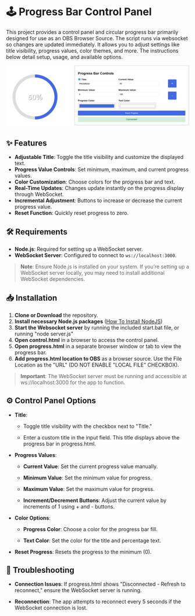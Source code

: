 # 🕹️ Progress Bar Control Panel

This project provides a control panel and circular progress bar primarily designed for use as an OBS Browser Source. The script runs via websocket so changes are updated immediately. It allows you to adjust settings like title visibility, progress values, color themes, and more. The instructions below detail setup, usage, and available options.

![Example Screenshot](screenshot.png)

## ✨ Features

- **Adjustable Title**: Toggle the title visibility and customize the displayed text.
- **Progress Value Controls**: Set minimum, maximum, and current progress values.
- **Color Customization**: Choose colors for the progress bar and text.
- **Real-Time Updates**: Changes update instantly on the progress display through WebSocket.
- **Incremental Adjustment**: Buttons to increase or decrease the current progress value.
- **Reset Function**: Quickly reset progress to zero.

## 🛠️ Requirements

- **Node.js**: Required for setting up a WebSocket server.
- **WebSocket Server**: Configured to connect to `ws://localhost:3000`.

> **Note**: Ensure Node.js is installed on your system. If you’re setting up a WebSocket server locally, you may need to install additional WebSocket dependencies.

## 📥 Installation

1. **Clone or Download** the repository.
3. **Install necessary Node.js packages** ([How To Install NodeJS](https://nodejs.org/en/learn/getting-started/how-to-install-nodejs))
4. **Start the Websocket server** by running the included start.bat file, or running "node server.js"
5. **Open control.html** in a browser to access the control panel.
6. **Open progress.html** in a separate browser window or tab to view the progress bar.
7. **Add progress.html location to OBS** as a browser source. Use the File Location as the "URL" (DO NOT ENABLE "LOCAL FILE" CHECKBOX).

> **Important**: The WebSocket server must be running and accessible at ws://localhost:3000 for the app to function.

⚙️ Control Panel Options
------------------------
*   **Title**:
    
    *   Toggle title visibility with the checkbox next to "Title."
        
    *   Enter a custom title in the input field. This title displays above the progress bar in progress.html.
        
*   **Progress Values**:
    
    *   **Current Value**: Set the current progress value manually.
        
    *   **Minimum Value**: Set the minimum value for progress.
        
    *   **Maximum Value**: Set the maximum value for progress.
        
    *   **Increment/Decrement Buttons**: Adjust the current value by increments of 1 using + and - buttons.
        
*   **Color Options**:
    
    *   **Progress Color**: Choose a color for the progress bar fill.
        
    *   **Text Color**: Set the color for the title and percentage text.
        
*   **Reset Progress**: Resets the progress to the minimum (0).

🐛 Troubleshooting
------------------

*   **Connection Issues**: If progress.html shows "Disconnected - Refresh to reconnect," ensure the WebSocket server is running.
    
*   **Reconnection**: The app attempts to reconnect every 5 seconds if the WebSocket connection is lost.
